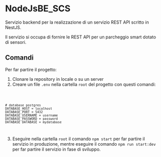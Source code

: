 # NodeJsBE_SCS
Servizio backend per la realizzazione di un servizio REST API scritto in NestJS.

Il servizio si occupa di fornire le REST API per un parcheggio smart dotato di sensori.

## Comandi
Per far partire il progetto:

1. Clonare la repository in locale o su un server
2. Creare un file `.env` nella cartella `root` del progetto con questi comandi:

<code>

    # database postgres
    DATABASE_HOST = localhost
    DATABASE_PORT = 5432
    DATABASE_USERNAME = username
    DATABASE_PASSWORD = password
    DATABASE_DATABASE = mydatabase
</code>

3. Eseguire nella cartella `root` il comando `npm start` per far partire il servizio in produzione, mentre eseguire il comando `npm run start:dev` per far partire il servizio in fase di sviluppo.
